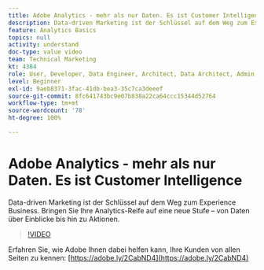 ```yaml
---
title: Adobe Analytics - mehr als nur Daten. Es ist Customer Intelligence
description: Data-driven Marketing ist der Schlüssel auf dem Weg zum Experience Business. Bringen Sie Ihre Analytics-Reife auf eine neue Stufe – von Daten über Einblicke bis hin zu Aktionen.
feature: Analytics Basics
topics: null
activity: understand
doc-type: value video
team: Technical Marketing
kt: 4384
role: User, Developer, Data Engineer, Architect, Data Architect, Admin, Leader
level: Beginner
exl-id: 9aeb8371-3fac-41db-bea3-35c7ca3deeef
source-git-commit: 8fc641743bc9e07b838a22ca64ccc15344d52764
workflow-type: tm+mt
source-wordcount: '78'
ht-degree: 100%

---
```


# Adobe Analytics - mehr als nur Daten. Es ist Customer Intelligence

Data-driven Marketing ist der Schlüssel auf dem Weg zum Experience Business. Bringen Sie Ihre Analytics-Reife auf eine neue Stufe – von Daten über Einblicke bis hin zu Aktionen.

>[!VIDEO](https://video.tv.adobe.com/v/31502/?quality=12&learn=on)

Erfahren Sie, wie Adobe Ihnen dabei helfen kann, Ihre Kunden von allen Seiten zu kennen: [https://adobe.ly/2CabND4](https://adobe.ly/2CabND4)
